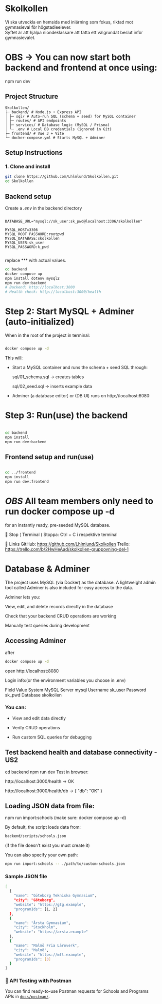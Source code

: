 # Skolkollen
Vi ska utveckla en hemsida med inlärning som fokus, riktad mot gymnasieval för högstadieelever.  
Syftet är att hjälpa niondeklassare att fatta ett välgrundat beslut inför gymnasievalet.




# OBS → You can now start both backend and frontend at once using:
npm run dev


## Project Structure

```
Skolkollen/
├─ backend/ # Node.js + Express API
│ ├─ sql/ # Auto-run SQL (schema + seed) for MySQL container
│ ├─ routes/ # API endpoints
│ ├─ services/ # Database logic (MySQL / Prisma)
│ └─ .env # Local DB credentials (ignored in Git)
├─ frontend/ # Vue 3 + Vite
└─ docker-compose.yml # Starts MySQL + Adminer

```

##  Setup Instructions

### 1. Clone and install
```bash
git clone https://github.com/Lhlmlund/Skolkollen.git
cd Skolkollen

```
## Backend setup
Create a *.env* in the backend directory
```.env

DATABASE_URL="mysql://sk_user:sk_pwd@localhost:3306/skolkollen"

MYSQL_HOST=3306
MYSQL_ROOT_PASSWORD:rootpwd
MYSQL_DATABASE:skolkollen
MYSQL_USER:sk_user
MYSQL_PASSWORD:k_pwd


```
replace *** with actual values.

```bash
cd backend
docker compose up
npm install dotenv mysql2
npm run dev:backend
# Backend: http://localhost:3000
# Health check: http://localhost:3000/health


```

# Step 2: Start MySQL + Adminer (auto-initialized)

When in the root of the project in terminal:

```bash

docker compose up -d

```
This will: 

* Start a MySQL container and runs the schema + seed SQL through:

    sql/01_schema.sql → creates tables

    sql/02_seed.sql → inserts example data

* Adminer (a database editor) or (DB UI) runs on http://localhost:8080




# Step 3: Run(use) the backend 

```bash

cd backend
npm install
npm run dev:backend


```



## Frontend setup and run(use)

```bash

cd ../frontend
npm install
npm run dev:frontend

```



# *OBS* All team members only need to run docker compose up -d
for an instantly ready, pre-seeded MySQL database. 

🛑 Stop ( Terminal ) 
Stoppa: Ctrl + C i respektive terminal


📌 Links
GitHub: https://github.com/Lhlmlund/Skolkollen
Trello: https://trello.com/b/2HwHeAad/skolkollen-gruppovning-del-1



# Database & Adminer

The project uses MySQL (via Docker) as the database.
A lightweight admin tool called Adminer is also included for easy access to the data. 

Adminer lets you:

View, edit, and delete records directly in the database

Check that your backend CRUD operations are working

Manually test queries during development

## Accessing Adminer
after 

```bash
docker compose up -d
```

 open http://localhost:8080

Login info:(or the environment variables you choose in .env)

Field	    Value
System	    MySQL
Server	    mysql
Username	sk_user
Password	sk_pwd
Database	skolkollen

### You can:

* View and edit data directly

* Verify CRUD operations

* Run custom SQL queries for debugging


## Test backend health and database connectivity - US2

cd backend
npm run dev
Test in browser:

http://localhost:3000/health → OK

http://localhost:3000/health/db → { "db": "OK" } 



## Loading JSON data from file:

npm run import:schools (make sure: docker compose up -d)

By default, the script loads data from:
```bash
backend/scripts/schools.json 

```
(if the file doesn't exist you must create it) 

You can also specify your own path:

```bash
npm run import:schools -- ./path/to/custom-schools.json
```

### Sample JSON file

```bash
[
  {
    "name": "Göteborg Tekniska Gymnasium",
    "city": "Göteborg",
    "website": "https://gtg.example",
    "programIds": [1, 2]
  },
  {
    "name": "Årsta Gymnasium",
    "city": "Stockholm",
    "website": "https://arsta.example"
  },
  {
    "name": "Malmö Fria Läroverk",
    "city": "Malmö",
    "website": "https://mfl.example",
    "programIds": [3]
  }
]

```



### 🧪 API Testing with Postman
You can find ready-to-use Postman requests for Schools and Programs APIs in [`docs/postman/`](docs/postman/README.md).
